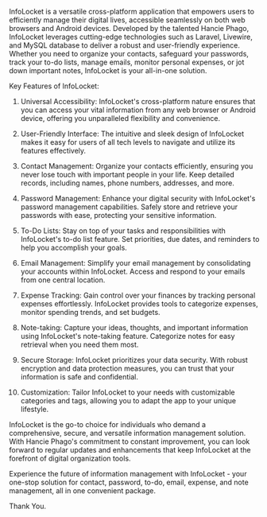 InfoLocket is a versatile cross-platform application that empowers users to efficiently manage their digital lives, accessible seamlessly on both web browsers and Android devices. Developed by the talented Hancie Phago, InfoLocket leverages cutting-edge technologies such as Laravel, Livewire, and MySQL database to deliver a robust and user-friendly experience. Whether you need to organize your contacts, safeguard your passwords, track your to-do lists, manage emails, monitor personal expenses, or jot down important notes, InfoLocket is your all-in-one solution.

Key Features of InfoLocket:

1. Universal Accessibility: InfoLocket's cross-platform nature ensures that you can access your vital information from any web browser or Android device, offering you unparalleled flexibility and convenience.

2. User-Friendly Interface: The intuitive and sleek design of InfoLocket makes it easy for users of all tech levels to navigate and utilize its features effectively.

3. Contact Management: Organize your contacts efficiently, ensuring you never lose touch with important people in your life. Keep detailed records, including names, phone numbers, addresses, and more.

4. Password Management: Enhance your digital security with InfoLocket's password management capabilities. Safely store and retrieve your passwords with ease, protecting your sensitive information.

5. To-Do Lists: Stay on top of your tasks and responsibilities with InfoLocket's to-do list feature. Set priorities, due dates, and reminders to help you accomplish your goals.

6. Email Management: Simplify your email management by consolidating your accounts within InfoLocket. Access and respond to your emails from one central location.

7. Expense Tracking: Gain control over your finances by tracking personal expenses effortlessly. InfoLocket provides tools to categorize expenses, monitor spending trends, and set budgets.

8. Note-taking: Capture your ideas, thoughts, and important information using InfoLocket's note-taking feature. Categorize notes for easy retrieval when you need them most.

9. Secure Storage: InfoLocket prioritizes your data security. With robust encryption and data protection measures, you can trust that your information is safe and confidential.

10. Customization: Tailor InfoLocket to your needs with customizable categories and tags, allowing you to adapt the app to your unique lifestyle.

InfoLocket is the go-to choice for individuals who demand a comprehensive, secure, and versatile information management solution. With Hancie Phago's commitment to constant improvement, you can look forward to regular updates and enhancements that keep InfoLocket at the forefront of digital organization tools.

Experience the future of information management with InfoLocket - your one-stop solution for contact, password, to-do, email, expense, and note management, all in one convenient package.

Thank You.
